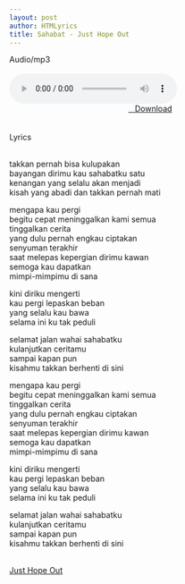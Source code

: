 ```yaml
---
layout: post
author: HTMLyrics
title: Sahabat - Just Hope Out
---
```


<div class="htl">Audio/mp3</div><br />

<audio class='js-player' style="--plyr-color-main: #212121;" controls>
<source src="https://drive.google.com/uc?authuser=0&id=1vUqG2P2uakQwj9rhlRyh63qiTkGr9SBr&export=download" type="audio/mp3">
</audio><br />

<center>
<a href="/download/sahabat-justhopeout" class="hbt"><i class="fa fa-chevron-down" aria-hidden="true"></i>&nbsp; &nbsp;Download</a>
</center><br />
<br />

<div class="htl">Lyrics</div><br />

takkan pernah bisa kulupakan<br />
bayangan dirimu kau sahabatku satu<br />
kenangan yang selalu akan menjadi<br />
kisah yang abadi dan takkan pernah mati<br />

mengapa kau pergi<br />
begitu cepat meninggalkan kami semua<br />
tinggalkan cerita<br />
yang dulu pernah engkau ciptakan<br />
senyuman terakhir<br />
saat melepas kepergian dirimu kawan<br />
semoga kau dapatkan<br />
mimpi-mimpimu di sana<br />

kini diriku mengerti<br />
kau pergi lepaskan beban<br />
yang selalu kau bawa<br />
selama ini ku tak peduli<br />

selamat jalan wahai sahabatku<br />
kulanjutkan ceritamu<br />
sampai kapan pun<br />
kisahmu takkan berhenti di sini<br />

mengapa kau pergi<br />
begitu cepat meninggalkan kami semua<br />
tinggalkan cerita<br />
yang dulu pernah engkau ciptakan<br />
senyuman terakhir<br />
saat melepas kepergian dirimu kawan<br />
semoga kau dapatkan<br />
mimpi-mimpimu di sana<br />

kini diriku mengerti<br />
kau pergi lepaskan beban<br />
yang selalu kau bawa<br />
selama ini ku tak peduli<br />

selamat jalan wahai sahabatku<br />
kulanjutkan ceritamu<br />
sampai kapan pun<br />
kisahmu takkan berhenti di sini<br />
<br />

<i class="fa fa-hashtag" aria-hidden="true"></i>
<a href="/artist/justhopeout">Just Hope Out</a>
